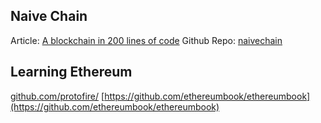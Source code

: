 ## Naive Chain
Article: [A blockchain in 200 lines of code](https://medium.com/@lhartikk/a-blockchain-in-200-lines-of-code-963cc1cc0e54)
Github Repo: [naivechain](https://github.com/lhartikk/naivechain)

## Learning Ethereum
[github.com/protofire/](https://github.com/protofire/blockchain-learning-path)
[https://github.com/ethereumbook/ethereumbook](https://github.com/ethereumbook/ethereumbook)
